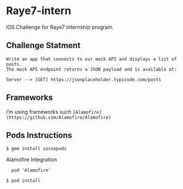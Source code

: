 # Raye7-intern
iOS Challenge for Raye7 internship program.

## Challenge Statment

```
Write an app that connects to our mock API and displays a list of posts.
The mock API endpoint returns a JSON payload and is available at:

Server --> [GET] https://jsonplaceholder.typicode.com/posts

```

## Frameworks

I’m using frameworks such ``` [Alamofire](https://github.com/Alamofire/Alamofire) ```  



## Pods Instructions

``` 
$ gem install cocoapods

```
Alamofire Integration 
```
  pod 'Alamofire'
```
```
$ pod install

```
